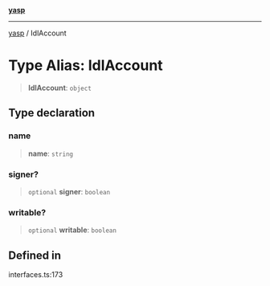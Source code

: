 [**yasp**](../README.md)

***

[yasp](../README.md) / IdlAccount

# Type Alias: IdlAccount

> **IdlAccount**: `object`

## Type declaration

### name

> **name**: `string`

### signer?

> `optional` **signer**: `boolean`

### writable?

> `optional` **writable**: `boolean`

## Defined in

interfaces.ts:173
